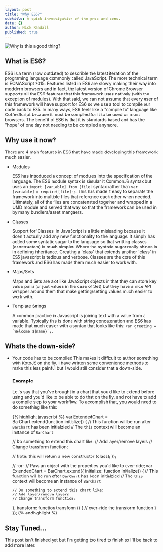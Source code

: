 ```yaml
---
layout: post
title: "Why ES6?"
subtitle: A quick investigation of the pros and cons.
date: {}
author: Nick Randall
published: true
---
```


![Why is this a good thing?](http://38.media.tumblr.com/83bfb043d548d5a493ef7d117219d569/tumblr_ncrt6yhcDS1s373hwo1_400.gif)

## What is ES6?
ES6 is a term (now outdated) to describle the latest iteration of the programing language commonly called JavaScript. The more technical term is ECMAScript 2015. Features listed in ES6 are slowly making their way into moddern browsers and in fact, the latest version of Chrome Browser supports all the ES6 features that this framework uses natively (with the exception of modules). With that said, we can not assume that every user of this framework will have support for ES6 so we use a tool to compile our code back to ES5. In many ways, ES6 feels like a "compile to" language like CoffeeScript because it must be compiled for it to be used on most browsers. The benefit of ES6 is that it is standards based and has the "hope" of one day not needing to be compiled anymore.

## Why use it now?
There are 4 main features in ES6 that have made developing this framework much easier. 

* Modules

  ES6 has introduced a concept of modules into the specification of the language. The ES6 module syntax is simular it CommonJS syntax but uses an `import [variable] from [file]` syntax rather than `var [variable] = require([file]);`. This has made it easy to separate the framework into multiple files that reference each other when needed. Ultimately, all of the files are concatenated together and wrapped in a UMD module and served that way so that the framework can be used in by many bundlers/asset mangaers. 

* Classes

  Support for 'Classes' in JavaScript is a little misleading because it doen't actually add any new functionality to the language. It simply has added some syntatic sugar to the language so that writting classes (constructors) is much simpler. Where the syntatic sugar really shines is in defining inheritance. Creating a 'class' that extends another 'class' in ES5 javascript is tedious and verbose. Classes are the core of this framework and ES6 has made them much easier to work with.

* Maps/Sets

  Maps and Sets are alot like JavaScript objects in that they can store key value pairs (or just values in the case of Set) but they have a nice API wrapper around them that make getting/setting values much easier to work with.

* Template Strings

  A common practice in Javascript is joining text with a value from a variable. Typically this is done with string concatenation and ES6 has made that much easier with a syntax that looks like this: ``` var greeting = `Welcome ${name}`; ```.

## Whats the down-side?

* Your code has to be compiled
  This makes it difficult to author something with KotoJS on the fly. I have written some convenience methods to make this less painful but I would still consider that a down-side.

  ### Example
  Let's say that you've brought in a chart that you'd like to extend before using and you'd like to be able to do that on the fly, and not have to add a compile step to your workflow. To accomplish that, you would need to do something like this: 


  {% highlight javascript %}
  var ExtendedChart = BarChart.extend(function initialize() {
    // This function will be run after `BarChart` has been initialzied
    // The `this` context will become an instance of `BarChart`

    // Do something to extend this chart like:
    // Add layer/remove layers
    // Change transform function;

    // Note: this will return a new constructor (class);
  });

  // -or-
  // Pass an object with the properties you'd like to over-ride;
  var ExtendedChart = BarChart.extend({
      initialize: function initialize() {
      // This function will be run after `BarChart` has been initialzied
      // The `this` context will become an instance of `BarChart`

      // Do something to extend this chart like:
      // Add layer/remove layers
      // Change transform function;
    },
    transform: function transform () {
      // over-ride the transform function
    }
  });
  {% endhighlight %}

## Stay Tuned...
This post isn't finished yet but I'm getting too tired to finish so I'll be back to add more later.